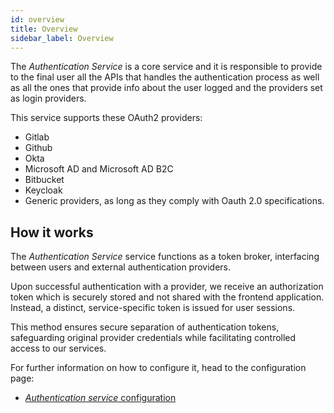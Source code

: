 ```yaml
---
id: overview
title: Overview
sidebar_label: Overview
---
```


<!--
WARNING: this file was automatically generated by Mia-Platform Doc Aggregator.
DO NOT MODIFY IT BY HAND.
Instead, modify the source file and run the aggregator to regenerate this file.
-->

The _Authentication Service_ is a core service and it is responsible to provide to the final user all the APIs that handles the authentication process as well as all the ones that provide info about the user logged and the providers set as login providers.

This service supports these OAuth2 providers:

- Gitlab
- Github
- Okta
- Microsoft AD and Microsoft AD B2C
- Bitbucket
- Keycloak
- Generic providers, as long as they comply with Oauth 2.0 specifications.

## How it works

The *Authentication Service* service functions as a token broker, interfacing between users and external authentication providers.

Upon successful authentication with a provider, we receive an authorization token which is securely stored and not shared with the frontend application. 
Instead, a distinct, service-specific token is issued for user sessions. 

This method ensures secure separation of authentication tokens, safeguarding original provider credentials while facilitating controlled access to our services.

For further information on how to configure it, head to the configuration page:

- [_Authentication service_ configuration](./20_configuration.mdx)
